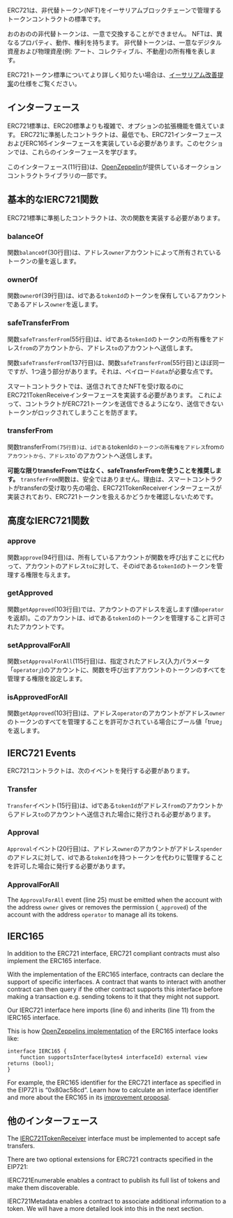 ERC721は、非代替トークン(NFT)をイーサリアムブロックチェーンで管理するトークンコントラクトの標準です。

おのおのの非代替トークンは、一意で交換することができません。 NFTは、異なるプロパティ、動作、権利を持ちます。 非代替トークンは、一意なデジタル資産および物理資産(例: アート、コレクティブル、不動産)の所有権を表します。

ERC721トークン標準についてより詳しく知りたい場合は、<a href="https://eips.ethereum.org/EIPS/eip-721" target="_blank">イーサリアム改善提案</a>の仕様をご覧ください。

## インターフェース

ERC721標準は、ERC20標準よりも複雑で、オプションの拡張機能を備えています。 ERC721に準拠したコントラクトは、最低でも、ERC721インターフェースおよびERC165インターフェースを実装している必要があります。このセクションでは、これらのインターフェースを学びます。

このインターフェース(11行目)は、<a href="https://github.com/OpenZeppelin/openzeppelin-contracts/blob/master/contracts/token/ERC721/IERC721.sol" target="_blank">OpenZeppelin</a>が提供しているオークションコントラクトライブラリの一部です。

## 基本的なIERC721関数

ERC721標準に準拠したコントラクトは、次の関数を実装する必要があります。

### balanceOf

関数`balanceOf`(30行目)は、アドレス`owner`アカウントによって所有されているトークンの量を返します。

### ownerOf

関数`ownerOf`(39行目)は、idである`tokenId`のトークンを保有しているアカウントであるアドレス`owner`を返します。

### safeTransferFrom

関数`safeTransferFrom`(55行目)は、idである`tokenId`のトークンの所有権をアドレス`from`のアカウントから、アドレス`to`のアカウントへ送信します。

関数`safeTransferFrom`(137行目)は、関数`safeTransferFrom`(55行目)とほぼ同一ですが、1つ違う部分があります。それは、ペイロード`data`が必要な点です。

スマートコントラクトでは、送信されてきたNFTを受け取るのにERC721TokenReceiveインターフェースを実装する必要があります。 これによって、コントラクトがERC721トークンを送信できるようになり、送信できないトークンがロックされてしまうことを防ぎます。

### transferFrom

関数transferFrom`(75行目)は、idである`tokenId`のトークンの所有権をアドレス`from`のアカウントから、アドレス`to\`のアカウントへ送信します。

**可能な限りtransferFromではなく、safeTransferFromを使うことを推奨します。** `transferFrom`関数は、安全ではありません。理由は、スマートコントラクトがtransferの受け取り先の場合、ERC721TokenReceiverインターフェースが実装されており、ERC721トークンを扱えるかどうかを確認しないためです。

## 高度なIERC721関数

### approve

関数`approve`(94行目)は、所有しているアカウントが関数を呼び出すことに代わって、アカウントのアドレス`to`に対して、そのidである`tokenId`のトークンを管理する権限を与えます。

### getApproved

関数`getApproved`(103行目)では、アカウントのアドレスを返します(値`operator`を返却)。このアカウントは、idである`tokenId`のトークンを管理すること許可されたアカウントです。

### setApprovalForAll

関数`setApprovalForAll`(115行目)は、指定されたアドレス(入力パラメータ「`operator`」)のアカウントに、関数を呼び出すアカウントのトークンのすべてを管理する権限を設定します。

### isApprovedForAll

関数`getApproved`(103行目)は、アドレス`operator`のアカウントがアドレス`owner`のトークンのすべてを管理することを許可かされている場合にブール値「true」を返します。

## IERC721 Events

ERC721コントラクトは、次のイベントを発行する必要があります。

### Transfer

`Transfer`イベント(15行目)は、idである`tokenId`がアドレス`from`のアカウントからアドレス`to`のアカウントへ送信された場合に発行される必要があります。

### Approval

`Approval`イベント(20行目)は、アドレス`owner`のアカウントがアドレス`spender`のアドレスに対して、idである`tokenId`を持つトークンを代わりに管理することを許可した場合に発行する必要があります。

### ApprovalForAll

The `ApprovalForAll` event (line 25) must be emitted when the account with the address `owner` gives or removes the permission (`_approved`) of the account with the address `operator` to manage all its tokens.

## IERC165

In addition to the ERC721 interface, ERC721 compliant contracts must also implement the ERC165 interface.

With the implementation of the ERC165 interface, contracts can declare the support of specific interfaces. A contract that wants to interact with another contract can then query if the other contract supports this interface before making a transaction e.g. sending tokens to it that they might not support.

Our IERC721 interface here imports (line 6) and inherits (line 11) from the IERC165 interface.

This is how <a href="https://github.com/OpenZeppelin/openzeppelin-contracts/blob/master/contracts/utils/introspection/IERC165.sol" target="_blank">OpenZeppelins implementation</a> of the ERC165 interface looks like:

```
interface IERC165 {
    function supportsInterface(bytes4 interfaceId) external view returns (bool);
}
```

For example, the ERC165 identifier for the ERC721 interface as specified in the EIP721 is “0x80ac58cd”. Learn how to calculate an interface identifier and more about the ERC165 in its <a href="https://eips.ethereum.org/EIPS/eip-165" target="_blank">improvement proposal</a>.

## 他のインターフェース

The <a href="https://eips.ethereum.org/EIPS/eip-721#specification" target="_blank">IERC721TokenReceiver</a> interface must be implemented to accept safe transfers.

There are two optional extensions for ERC721 contracts specified in the EIP721:

IERC721Enumerable enables a contract to publish its full list of tokens and make them discoverable.

IERC721Metadata enables a contract to associate additional information to a token. We will have a more detailed look into this in the next section.
